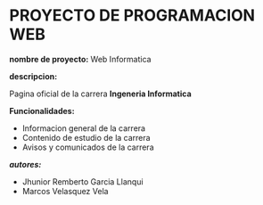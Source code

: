 # PROYECTO DE PROGRAMACION WEB

**nombre de proyecto:** Web Informatica

**descripcion:**

Pagina oficial de la carrera **Ingeneria Informatica**

**Funcionalidades:**
- Informacion general de la carrera
- Contenido de estudio de la carrera
- Avisos y comunicados de la carrera


***autores:***
- Jhunior Remberto Garcia Llanqui
- Marcos Velasquez Vela